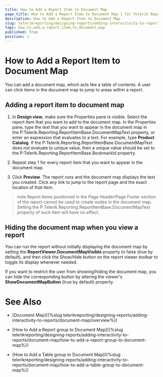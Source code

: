 ```yaml
---
title: How to Add a Report Item to Document Map
page_title: How to Add a Report Item to Document Map | for Telerik Reporting Documentation
description: How to Add a Report Item to Document Map
slug: telerikreporting/designing-reports/adding-interactivity-to-reports/document-map/how-to-add-a-report-item-to-document-map
tags: how,to,add,a,report,item,to,document,map
published: True
position: 1
---
```


# How to Add a Report Item to Document Map



You can add a document map, which acts like a table of contents. A user can click items in the document map to jump 
    	to areas within a report.

## Adding a report item to document map

1. In __Design view__, make sure the Properties pane is visible. Select the report item that you want to add to the document map. In the Properties
	pane, type the text that you want to appear in the document map in the P:Telerik.Reporting.ReportItemBase.DocumentMapText property, or enter 
	an expression that evaluates to a text. For example, type __Product Catalog__. If the P:Telerik.Reporting.ReportItemBase.DocumentMapText does not evaluate to
    unique value, then a unique value should be set to the P:Telerik.Reporting.ReportItemBase.BookmarkId property.

1. Repeat step 1 for every report item that you want to appear in the document map.

1. Click __Preview__. The report runs and the document map displays the text you created. Click any link to 
	jump to the report page and the exact location of that item.
		

>note Report items positioned in the Page Header/Page Footer section of the report cannot be used to create nodes in the document map.            Setting the P:Telerik.Reporting.ReportItemBase.DocumentMapText property of such item will have no effect.          


## Hiding the document map when you view a report

You can run the report without initially displaying the document map by setting the __ReportViewer.DocumentMapVisible__ 
      	property to false (true by default), and then click the Show/Hide button on the report viewer toolbar to toggle its display 
      	whenever needed.
		

If you want to restrict the user from showing/hiding the document map, you can hide the corresponding button by altering 
      	the viewer's __ShowDocumentMapButton__ (true by default) property.

# See Also

 * [Document Map]({%slug telerikreporting/designing-reports/adding-interactivity-to-reports/document-map/overview%})

 * [How to Add a Report group to Document Map]({%slug telerikreporting/designing-reports/adding-interactivity-to-reports/document-map/how-to-add-a-report-group-to-document-map%})

 * [How to Add a Table group to Document Map]({%slug telerikreporting/designing-reports/adding-interactivity-to-reports/document-map/how-to-add-a-table-group-to-document-map%})

